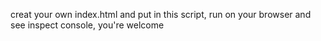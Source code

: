 creat your own index.html and put in this script, run on your browser and see inspect console, you're welcome
